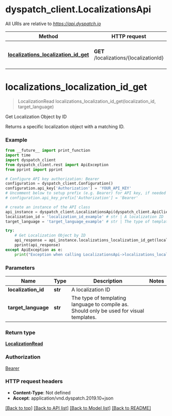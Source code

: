 # dyspatch_client.LocalizationsApi

All URIs are relative to *https://api.dyspatch.io*

Method | HTTP request | Description
------------- | ------------- | -------------
[**localizations_localization_id_get**](LocalizationsApi.md#localizations_localization_id_get) | **GET** /localizations/{localizationId} | Get Localization Object by ID


# **localizations_localization_id_get**
> LocalizationRead localizations_localization_id_get(localization_id, target_language)

Get Localization Object by ID

Returns a specific localization object with a matching ID.

### Example
```python
from __future__ import print_function
import time
import dyspatch_client
from dyspatch_client.rest import ApiException
from pprint import pprint

# Configure API key authorization: Bearer
configuration = dyspatch_client.Configuration()
configuration.api_key['Authorization'] = 'YOUR_API_KEY'
# Uncomment below to setup prefix (e.g. Bearer) for API key, if needed
# configuration.api_key_prefix['Authorization'] = 'Bearer'

# create an instance of the API class
api_instance = dyspatch_client.LocalizationsApi(dyspatch_client.ApiClient(configuration))
localization_id = 'localization_id_example' # str | A localization ID
target_language = 'target_language_example' # str | The type of templating language to compile as. Should only be used for visual templates.

try:
    # Get Localization Object by ID
    api_response = api_instance.localizations_localization_id_get(localization_id, target_language)
    pprint(api_response)
except ApiException as e:
    print("Exception when calling LocalizationsApi->localizations_localization_id_get: %s\n" % e)
```

### Parameters

Name | Type | Description  | Notes
------------- | ------------- | ------------- | -------------
 **localization_id** | **str**| A localization ID | 
 **target_language** | **str**| The type of templating language to compile as. Should only be used for visual templates. | 

### Return type

[**LocalizationRead**](LocalizationRead.md)

### Authorization

[Bearer](../README.md#Bearer)

### HTTP request headers

 - **Content-Type**: Not defined
 - **Accept**: application/vnd.dyspatch.2019.10+json

[[Back to top]](#) [[Back to API list]](../README.md#documentation-for-api-endpoints) [[Back to Model list]](../README.md#documentation-for-models) [[Back to README]](../README.md)

